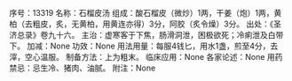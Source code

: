 序号：13319
名称：石榴皮汤
组成：酸石榴皮（微炒）1两，干姜（炮）1两，黄柏（去粗皮，炙，无黄柏，用黄连亦得）3分，阿胶（炙令燥）3分。
出处：《圣济总录》卷九十六。
主治：虚寒客于下焦，肠滑洞泄，困极欲死；冷痢泄及白带下。
加减：None
功效：None
用法用量：每服4钱匕，用水1盏，煎至4分，去滓，空心温服。
制备方法：上为粗末。
临床应用：None
各家论述：None
用药禁忌：忌生冷、猪肉、油腻。
附注：None
